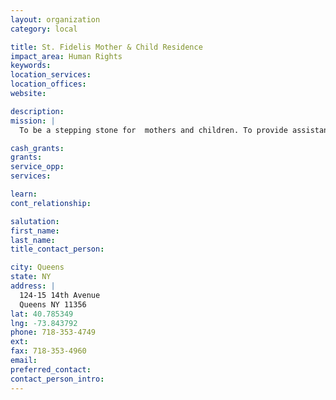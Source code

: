 ```yaml
---
layout: organization
category: local

title: St. Fidelis Mother & Child Residence
impact_area: Human Rights
keywords: 
location_services: 
location_offices: 
website: 

description: 
mission: |
  To be a stepping stone for  mothers and children. To provide assistance towards  financial independence.

cash_grants: 
grants: 
service_opp: 
services: 

learn: 
cont_relationship: 

salutation: 
first_name: 
last_name: 
title_contact_person: 

city: Queens
state: NY
address: |
  124-15 14th Avenue    
  Queens NY 11356
lat: 40.785349
lng: -73.843792
phone: 718-353-4749
ext: 
fax: 718-353-4960
email: 
preferred_contact: 
contact_person_intro: 
---
```

